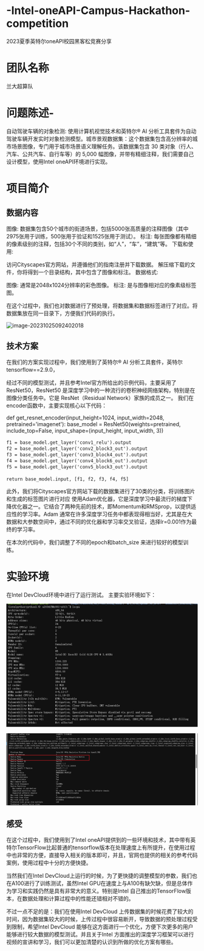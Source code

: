# -Intel-oneAPI-Campus-Hackathon-competition
2023夏季英特尔oneAPI校园黑客松竞赛分享
# 团队名称
兰大超算队
# 问题陈述-

自动驾驶车辆的对象检测: 使用计算机视觉技术和英特尔® AI 分析工具套件为自动驾驶车辆开发实时对象检测模型。城市景观数据集：这个数据集包含高分辨率的城市场景图像，专门用于城市场景语义理解任务。该数据集包含 30 类对象（行人、汽车、公共汽车、自行车等）的 5,000 幅图像，并带有精细注释，我们需要自己设计模型，使用Intel oneAPI环境进行实现。
# 项目简介

## 数据内容

图像: 数据集包含50个城市的街道场景，包括5000张高质量的注释图像（其中2975张用于训练，500张用于验证和1525张用于测试）。
标注: 每张图像都有精细的像素级别的注释，包括30个不同的类别，如“人”，“车”，“建筑”等。
下载和使用:

访问Cityscapes官方网站，并遵循他们的指南注册并下载数据。
解压缩下载的文件，你将得到一个目录结构，其中包含了图像和标注。
数据格式:

图像: 通常是2048x1024分辨率的彩色图像。
标注: 是与图像相对应的像素级标签图。

在这个过程中，我们也对数据进行了预处理，将数据集和数据标签进行了对应。将数据集放在同一目录下，方便我们代码的执行。

![image-20231025092402018](./image/1.png)

## 技术方案



在我们的方案实现过程中，我们使用到了英特尔® AI 分析工具套件，英特尔tensorflow==2.9.0，

经过不同的模型测试，并且参考Intel官方所给出的示例代码，主要采用了ResNet50，ResNet50 是深度学习中的一种流行的卷积神经网络架构，特别是在图像分类任务中。它是 ResNet（Residual Network）家族的成员之一。 我们在encoder函数中，主要实现核心以下代码：

def get_resnet_encoder(input_height=1024, input_width=2048, pretrained='imagenet'):
    base_model = ResNet50(weights=pretrained, include_top=False, input_shape=(input_height, input_width, 3))

    f1 = base_model.get_layer('conv1_relu').output
    f2 = base_model.get_layer('conv2_block3_out').output
    f3 = base_model.get_layer('conv3_block4_out').output
    f4 = base_model.get_layer('conv4_block6_out').output
    f5 = base_model.get_layer('conv5_block3_out').output
    
    return base_model.input, [f1, f2, f3, f4, f5]

此外，我们将Cityscapes官方网站下载的数据集进行了30类的分类，将训练图片和生成的标签图片进行对应
使用Adam优化器，它是深度学习中最流行的梯度下降优化器之一。它结合了两种先前的技术，即Momentum和RMSprop，以提供适应性的学习率。Adam 通常在许多深度学习任务中都表现得相当好，尤其是在大数据和大参数空间中，通过不同的优化器和学习率交叉验证，选择lr=0.001作为最终的学习率。

在本次的代码中，我们调整了不同的epoch和batch_size 来进行较好的模型训练。

# 实验环境

在Intel DevCloud环境中进行了运行测试。
主要实验环境如下：

![image-20231025092047580](./images/1.png)



![image-20231025092137640](./images/2.png)

## 感受

在这个过程中，我们使用到了Intel oneAPI提供到的一些环境和技术，其中带有英特尔TensorFlow比起普通的tensorflow版本在处理速度上有所提升，在使用过程中也非常的方便，直接导入相关的版本即可，并且，官网也提供的相关的参考代码案例，使用过程中十分的方便快捷。

当然我们在Intel DevCloud上运行的时候，为了更快捷的调整模型的参数，我们也在A100进行了训练测试，虽然Intel GPU在速度上与A100有缺欠缺，但是总体作为学习和实践仍然是具有非常大的意义。特别是Intel 自己推出的TensorFlow版本，在数据处理和计算过程中的性能还错相对不错的。

不过一点不足的是：我们在使用Intel DevCloud 上传数据集的时候花费了较大的时间，因为数据集较大的时候，上传过程中很容易断开，导致数据的预处理过程受到限制，希望Intel DevCloud 能够在这方面进行一个优化，方便下次更多的用户能够进行较大数据的模型测试。并且关于Intel 方面推出的深度学习框架可以进行视频的宣讲和学习，我们可以更加清楚的认识到所做的优化方案有哪些。





